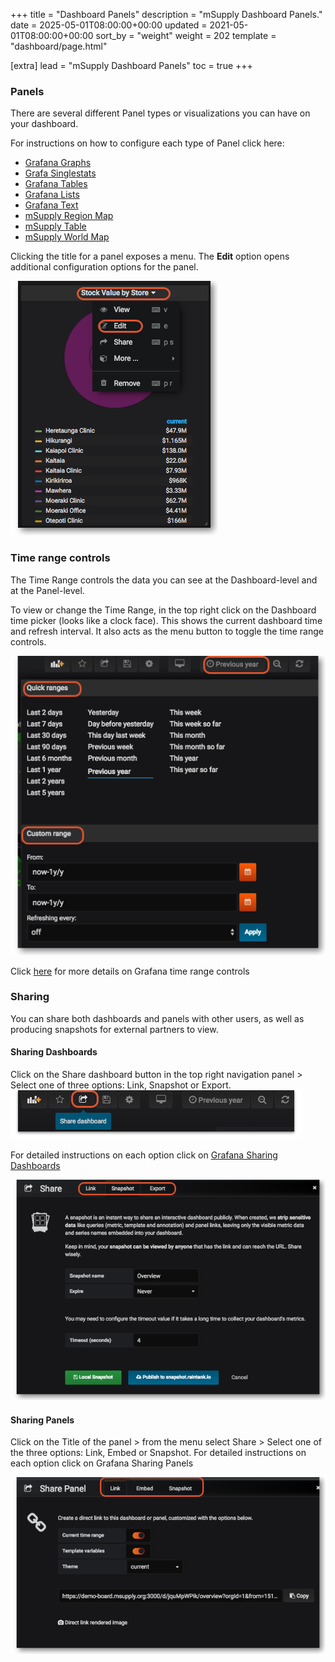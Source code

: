 +++
title = "Dashboard Panels"
description = "mSupply Dashboard Panels."
date = 2025-05-01T08:00:00+00:00
updated = 2021-05-01T08:00:00+00:00
sort_by = "weight"
weight = 202
template = "dashboard/page.html"

[extra]
lead = "mSupply Dashboard Panels"
toc = true
+++

### Panels

There are several different Panel types or visualizations you can have on your dashboard.

For instructions on how to configure each type of Panel click here:

- [Grafana Graphs](http://docs.grafana.org/features/panels/graph/#graph-panel)
- [Grafa Singlestats](http://docs.grafana.org/features/panels/singlestat/#singlestat-panel)
- [Grafana Tables](http://docs.grafana.org/features/panels/table_panel/#table-panel)
- [Grafana Lists](http://docs.grafana.org/features/panels/dashlist/#dashboard-list-panel)
- [Grafana Text](http://docs.grafana.org/features/panels/text/#text-panel)
- [mSupply Region Map](panels:msupply-region-map)
- [mSupply Table](panels:msupply-table)
- [mSupply World Map](panels:msupply-world-map)

Clicking the title for a panel exposes a menu.
The **Edit** option opens additional configuration options for the panel.

![Panel Menu!](images/panel_menu.png)

### Time range controls

The Time Range controls the data you can see at the Dashboard-level and at the Panel-level.

To view or change the Time Range, in the top right click on the Dashboard time picker (looks like a clock face). This shows the current dashboard time and refresh interval. It also acts as the menu button to toggle the time range controls.

![Time range selection!](images/timerange.png)

Click [here](http://docs.grafana.org/reference/timerange/#time-range-controls) for more details on Grafana time range controls

### Sharing

You can share both dashboards and panels with other users, as well as producing snapshots for external partners to view.

#### Sharing Dashboards

Click on the Share dashboard button in the top right navigation panel > Select one of three options: Link, Snapshot or Export.
![share dashboard button!](images/share_dashboard_button.png)

For detailed instructions on each option click on [Grafana Sharing Dashboards](http://docs.grafana.org/reference/sharing/#share-dashboard)

![share dashboard!](images/sharedashboard.png)

#### Sharing Panels

Click on the Title of the panel > from the menu select Share > Select one of the three options: Link, Embed or Snapshot.
For detailed instructions on each option click on Grafana Sharing Panels

![share dashboard button!](images/sharepanel.png)
